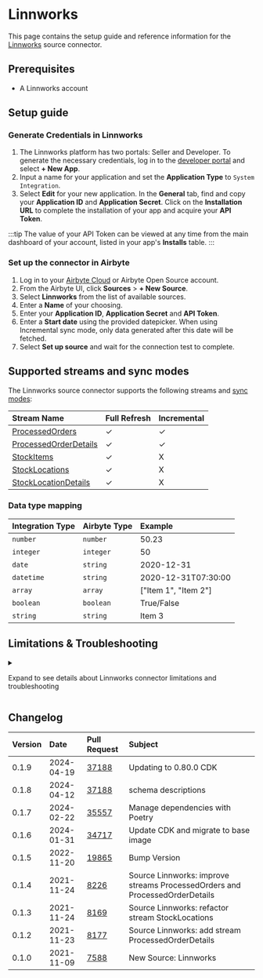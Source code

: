 # Linnworks

This page contains the setup guide and reference information for the [Linnworks](https://www.linnworks.com) source connector.

## Prerequisites

- A Linnworks account

## Setup guide

### Generate Credentials in Linnworks

1. The Linnworks platform has two portals: Seller and Developer. To generate the necessary credentials, log in to the [developer portal](https://developer.linnworks.com) and select **+ New App**.
2. Input a name for your application and set the **Application Type** to `System Integration`.
3. Select **Edit** for your new application. In the **General** tab, find and copy your **Application ID** and **Application Secret**. Click on the **Installation URL** to complete the installation of your app and acquire your **API Token**.

:::tip
The value of your API Token can be viewed at any time from the main dashboard of your account, listed in your app's **Installs** table.
:::

### Set up the connector in Airbyte

1. Log in to your [Airbyte Cloud](https://cloud.airbyte.com/workspaces) or Airbyte Open Source account.
2. From the Airbyte UI, click **Sources** > **+ New Source**.
3. Select **Linnworks** from the list of available sources.
4. Enter a **Name** of your choosing.
5. Enter your **Application ID**, **Application Secret** and **API Token**.
6. Enter a **Start date** using the provided datepicker. When using Incremental sync mode, only data generated after this date will be fetched.
7. Select **Set up source** and wait for the connection test to complete.

## Supported streams and sync modes

The Linnworks source connector supports the following streams and [sync modes](/cloud/core-concepts/#connection-sync-mode):

| Stream Name                                                                                    | Full Refresh | Incremental |
| :--------------------------------------------------------------------------------------------- | :----------- | :---------- |
| [ProcessedOrders](https://apps.linnworks.net/Api/Method/ProcessedOrders-SearchProcessedOrders) | ✓            | ✓           |
| [ProcessedOrderDetails](https://apps.linnworks.net/Api/Method/Orders-GetOrdersById)            | ✓            | ✓           |
| [StockItems](https://apps.linnworks.net//Api/Method/Stock-GetStockItemsFull)                   | ✓            | X           |
| [StockLocations](https://apps.linnworks.net/Api/Method/Inventory-GetStockLocations)            | ✓            | X           |
| [StockLocationDetails](https://apps.linnworks.net/Api/Method/Locations-GetLocation)            | ✓            | X           |

### Data type mapping

| Integration Type | Airbyte Type | Example              |
| :--------------- | :----------- | :------------------- |
| `number`         | `number`     | 50.23                |
| `integer`        | `integer`    | 50                   |
| `date`           | `string`     | 2020-12-31           |
| `datetime`       | `string`     | 2020-12-31T07:30:00  |
| `array`          | `array`      | ["Item 1", "Item 2"] |
| `boolean`        | `boolean`    | True/False           |
| `string`         | `string`     | Item 3               |

## Limitations & Troubleshooting

<details>
<summary>

Expand to see details about Linnworks connector limitations and troubleshooting

</summary>

### Rate limits

Rate limits for the Linnworks API vary across endpoints. Use the [links in the **Supported Streams** table](#supported-streams-and-sync-modes) to view each endpoint's limits. Rate limited requests will receive a 429 response, but the Linnworks connector should not run into Linnworks API limitations under normal usage.

</details>

## Changelog

| Version | Date       | Pull Request                                             | Subject                                                                     |
| :------ | :--------- | :------------------------------------------------------- | :-------------------------------------------------------------------------- |
| 0.1.9   | 2024-04-19 | [37188](https://github.com/airbytehq/airbyte/pull/37188) | Updating to 0.80.0 CDK                                                      |
| 0.1.8   | 2024-04-12 | [37188](https://github.com/airbytehq/airbyte/pull/37188) | schema descriptions                                                         |
| 0.1.7   | 2024-02-22 | [35557](https://github.com/airbytehq/airbyte/pull/35557) | Manage dependencies with Poetry                                             |
| 0.1.6   | 2024-01-31 | [34717](https://github.com/airbytehq/airbyte/pull/34717) | Update CDK and migrate to base image                                        |
| 0.1.5   | 2022-11-20 | [19865](https://github.com/airbytehq/airbyte/pull/19865) | Bump Version                                                                |
| 0.1.4   | 2021-11-24 | [8226](https://github.com/airbytehq/airbyte/pull/8226)   | Source Linnworks: improve streams ProcessedOrders and ProcessedOrderDetails |
| 0.1.3   | 2021-11-24 | [8169](https://github.com/airbytehq/airbyte/pull/8169)   | Source Linnworks: refactor stream StockLocations                            |
| 0.1.2   | 2021-11-23 | [8177](https://github.com/airbytehq/airbyte/pull/8177)   | Source Linnworks: add stream ProcessedOrderDetails                          |
| 0.1.0   | 2021-11-09 | [7588](https://github.com/airbytehq/airbyte/pull/7588)   | New Source: Linnworks                                                       |
